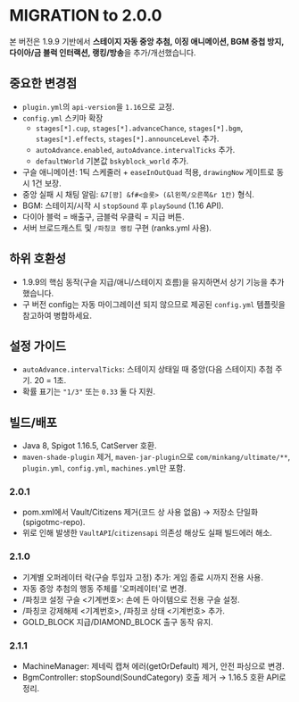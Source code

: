 # MIGRATION to 2.0.0

본 버전은 1.9.9 기반에서 **스테이지 자동 중앙 추첨, 이징 애니메이션, BGM 중첩 방지, 다이아/금 블럭 인터랙션, 랭킹/방송**을 추가/개선했습니다.

## 중요한 변경점
- `plugin.yml`의 `api-version`을 `1.16`으로 교정.
- `config.yml` 스키마 확장
  - `stages[*].cup`, `stages[*].advanceChance`, `stages[*].bgm`, `stages[*].effects`, `stages[*].announceLevel` 추가.
  - `autoAdvance.enabled`, `autoAdvance.intervalTicks` 추가.
  - `defaultWorld` 기본값 `bskyblock_world` 추가.
- 구슬 애니메이션: 1틱 스케줄러 + `easeInOutQuad` 적용, `drawingNow` 게이트로 동시 1건 보장.
- 중앙 실패 시 채팅 알림: `&7[꽝] &f#<슬롯> (&l왼쪽/오른쪽&r 1칸)` 형식.
- BGM: 스테이지/시작 시 `stopSound` 후 `playSound` (1.16 API).
- 다이아 블럭 = 배출구, 금블럭 우클릭 = 지급 버튼.
- 서버 브로드캐스트 및 `/파칭코 랭킹` 구현 (ranks.yml 사용).

## 하위 호환성
- 1.9.9의 핵심 동작(구슬 지급/애니/스테이지 흐름)을 유지하면서 상기 기능을 추가했습니다.
- 구 버전 config는 자동 마이그레이션 되지 않으므로 제공된 `config.yml` 템플릿을 참고하여 병합하세요.

## 설정 가이드
- `autoAdvance.intervalTicks`: 스테이지 상태일 때 중앙(다음 스테이지) 추첨 주기. 20 = 1초.
- 확률 표기는 `"1/3"` 또는 `0.33` 둘 다 지원.

## 빌드/배포
- Java 8, Spigot 1.16.5, CatServer 호환.
- `maven-shade-plugin` 제거, `maven-jar-plugin`으로 `com/minkang/ultimate/**`, `plugin.yml`, `config.yml`, `machines.yml`만 포함.



### 2.0.1
- pom.xml에서 Vault/Citizens 제거(코드 상 사용 없음) → 저장소 단일화(spigotmc-repo).
- 위로 인해 발생한 `VaultAPI`/`citizensapi` 의존성 해상도 실패 빌드에러 해소.


### 2.1.0
- 기계별 오퍼레이터 락(구슬 투입자 고정) 추가: 게임 종료 시까지 전용 사용.
- 자동 중앙 추첨의 행동 주체를 '오퍼레이터'로 변경.
- /파칭코 설정 구슬 <기계번호>: 손에 든 아이템으로 전용 구슬 설정.
- /파칭코 강제해제 <기계번호>, /파칭코 상태 <기계번호> 추가.
- GOLD_BLOCK 지급/DIAMOND_BLOCK 출구 동작 유지.


### 2.1.1
- MachineManager: 제네릭 캡쳐 에러(getOrDefault) 제거, 안전 파싱으로 변경.
- BgmController: stopSound(SoundCategory) 호출 제거 → 1.16.5 호환 API로 정리.
